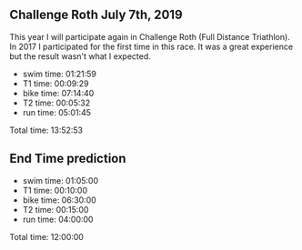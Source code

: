 ## Challenge Roth July 7th, 2019
This year I will participate again in Challenge Roth (Full Distance Triathlon). In 2017 I participated for the first time in this race. It was a great experience but the result wasn't what I expected.

- swim time: 01:21:59
- T1   time: 00:09:29
- bike time: 07:14:40
- T2   time: 00:05:32
- run  time: 05:01:45

 Total time: 13:52:53

## End Time prediction
- swim time: 01:05:00
- T1   time: 00:10:00
- bike time: 06:30:00
- T2   time: 00:15:00
- run  time: 04:00:00

 Total time: 12:00:00
 
 
